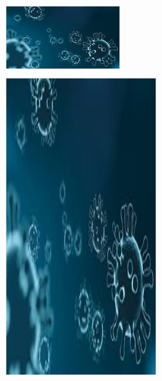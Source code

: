 # ![Example screenshot](./Encabezado/corona.jpg )
<img src="./Encabezado/corona.jpg" width="400" height="790">